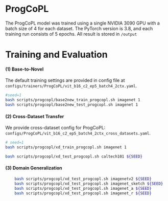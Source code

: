 # ProgCoPL
The ProgCoPL model was trained using a single NVIDIA 3090 GPU with a batch size of 4 for each dataset. The PyTorch version is 3.8, and each training run consists of 5 epochs.
All result is stored in `/output`

# Training and Evaluation
#### (1) Base-to-Novel
The default training settings are provided in config file at `configs/trainers/ProgCoPL/vit_b16_c2_ep5_batch4_2ctx.yaml`.
```bash
#seed=1
bash scripts/progcopl/base2new_train_progcopl.sh imagenet 1
bash scripts/progcopl/base2new_test_progcopl.sh imagenet 1
```


#### (2) Cross-Dataset Transfer
We provide cross-dataset config for ProgCoPL: `configs/ProgCoPL/vit_b16_c2_ep5_batch4_2ctx_cross_datasets.yaml`.
```bash
# seed=1 
bash scripts/progcopl/xd_train_progcopl.sh imagenet 1

bash scripts/progcopl/xd_test_progcopl.sh caltech101 ${SEED}

```

#### (3) Domain Generalization 
```bash
    bash scripts/progcopl/xd_test_progcopl.sh imagenetv2 ${SEED}
    bash scripts/progcopl/xd_test_progcopl.sh imagenet_sketch ${SEED}
    bash scripts/progcopl/xd_test_progcopl.sh imagenet_a ${SEED}
    bash scripts/progcopl/xd_test_progcopl.sh imagenet_r ${SEED}
```
